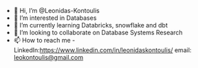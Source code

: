 - 👋 Hi, I’m @Leonidas-Kontoulis
- 👀 I’m interested in Databases
- 🌱 I’m currently learning Databricks, snowflake and dbt  
- 💞️ I’m looking to collaborate on Database Systems Research
- 📫 How to reach me - LinkedIn:https://www.linkedin.com/in/leonidaskontoulis/  email: leokontoulis@gmail.com

<!---
Leonidas-Kontoulis/Leonidas-Kontoulis is a ✨ special ✨ repository because its `README.md` (this file) appears on your GitHub profile.
You can click the Preview link to take a look at your changes.
--->
